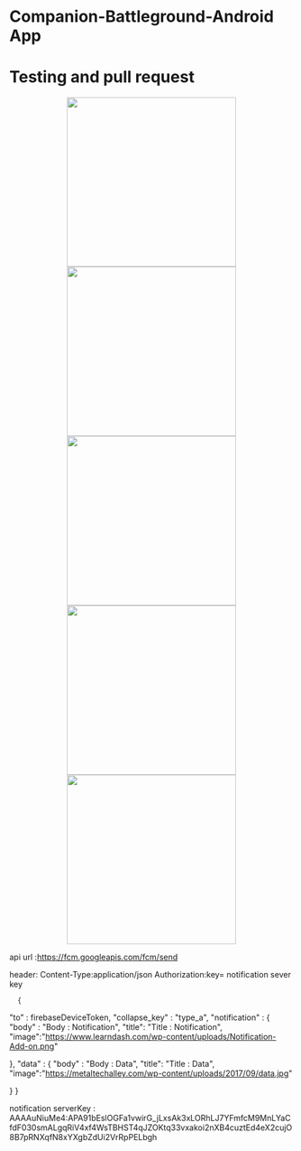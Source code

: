 # Companion-Battleground-Android App
# Testing and pull request

<div align="center">
    <img src="app/resources/screen1.jpeg" width="300px"</img>
    <img src="app/resources/screen2.jpeg" width="300px"</img>
    <img src="app/resources/screen5.jpeg" width="300px"</img>
</div>
<div align="center">
    <img src="app/resources/screen3.jpeg" width="300px"</img>
    <img src="app/resources/screen4.jpeg" width="300px"</img>
</div>



api url :https://fcm.googleapis.com/fcm/send

header:
      Content-Type:application/json
      Authorization:key= notification sever key
      
      {
 "to" : firebaseDeviceToken,
 "collapse_key" : "type_a",
 "notification" : {
     "body" : "Body : Notification",
     "title": "Title : Notification",
     "image":"https://www.learndash.com/wp-content/uploads/Notification-Add-on.png"
     
 },
 "data" : {
     "body" : "Body : Data",
     "title": "Title : Data",
     "image":"https://metaltechalley.com/wp-content/uploads/2017/09/data.jpg"
     
 }
}

      
notification serverKey : AAAAuNiuMe4:APA91bEslOGFa1vwirG_jLxsAk3xLORhLJ7YFmfcM9MnLYaCfdF030smALgqRiV4xf4WsTBHST4qJZOKtq33vxakoi2nXB4cuztEd4eX2cujO8B7pRNXqfN8xYXgbZdUi2VrRpPELbgh

